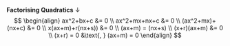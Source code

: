 **Factorising Quadratics**
↓
$$
\begin{align}
ax^2+bx+c &= 0 \\
ax^2+mx+nx+c &= 0 \\
(ax^2+mx)+(nx+c) &= 0 \\
x(ax+m)+r(nx+s)) &= 0 \\
(ax+m) = (nx+s) \\
(x+r)(ax+m) &= 0 \\
(x+r) = 0 &\text{, } (ax+m) = 0
\end{align}
$$